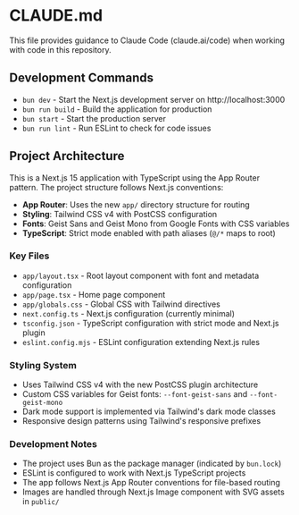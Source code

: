 # CLAUDE.md

This file provides guidance to Claude Code (claude.ai/code) when working with code in this repository.

## Development Commands

- `bun dev` - Start the Next.js development server on http://localhost:3000
- `bun run build` - Build the application for production
- `bun start` - Start the production server
- `bun run lint` - Run ESLint to check for code issues

## Project Architecture

This is a Next.js 15 application with TypeScript using the App Router pattern. The project structure follows Next.js conventions:

- **App Router**: Uses the new `app/` directory structure for routing
- **Styling**: Tailwind CSS v4 with PostCSS configuration
- **Fonts**: Geist Sans and Geist Mono from Google Fonts with CSS variables
- **TypeScript**: Strict mode enabled with path aliases (`@/*` maps to root)

### Key Files

- `app/layout.tsx` - Root layout component with font and metadata configuration
- `app/page.tsx` - Home page component
- `app/globals.css` - Global CSS with Tailwind directives
- `next.config.ts` - Next.js configuration (currently minimal)
- `tsconfig.json` - TypeScript configuration with strict mode and Next.js plugin
- `eslint.config.mjs` - ESLint configuration extending Next.js rules

### Styling System

- Uses Tailwind CSS v4 with the new PostCSS plugin architecture
- Custom CSS variables for Geist fonts: `--font-geist-sans` and `--font-geist-mono`
- Dark mode support is implemented via Tailwind's dark mode classes
- Responsive design patterns using Tailwind's responsive prefixes

### Development Notes

- The project uses Bun as the package manager (indicated by `bun.lock`)
- ESLint is configured to work with Next.js TypeScript projects
- The app follows Next.js App Router conventions for file-based routing
- Images are handled through Next.js Image component with SVG assets in `public/`